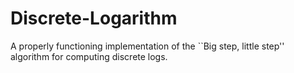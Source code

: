 # Discrete-Logarithm
A properly functioning implementation of the ``Big step, little step'' algorithm for computing discrete logs.
